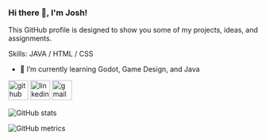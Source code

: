 ### Hi there 👋, I'm Josh!
This GitHub profile is designed to show you some of my projects, ideas, and assignments.

Skills: JAVA / HTML / CSS

- 🌱 I’m currently learning Godot, Game Design, and Java 


[<img src='https://cdn.jsdelivr.net/npm/simple-icons@3.0.1/icons/github.svg' alt='github' height='40'>](https://github.com/https://github.com/JoshIsCodingRN)  [<img src='https://cdn.jsdelivr.net/npm/simple-icons@3.0.1/icons/linkedin.svg' alt='linkedin' height='40'>](https://www.linkedin.com/in/www.linkedin.com/in/joshua-howard-a33620b6/)  [<img src='https://cdn.jsdelivr.net/npm/simple-icons@3.0.1/icons/gmail.svg' alt='gmail' height='40'>](howard.a.joshua@gmail.com)  

![GitHub stats](https://github-readme-stats.vercel.app/api?username=https://github.com/JoshIsCodingRN&show_icons=true)  

![GitHub metrics](https://metrics.lecoq.io/https://github.com/JoshIsCodingRN)  


